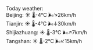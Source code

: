 Today weather:  
Beijing: ☀️   🌡️-4°C 🌬️↘26km/h  
Tianjin: ☀️   🌡️-4°C 🌬️↓30km/h  
Shijiazhuang: ☀️   🌡️-3°C 🌬️↗7km/h  
Tangshan: ☀️   🌡️-2°C 🌬️↙15km/h  
